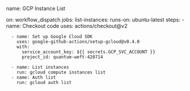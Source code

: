 name: GCP Instance List

on: workflow_dispatch
jobs:
  list-instances:
    runs-on: ubuntu-latest
    steps:
      - name: Checkout code
        uses: actions/checkout@v2

      - name: Set up Google Cloud SDK
        uses: google-github-actions/setup-gcloud@v0.4.0
        with:
          service_account_key: ${{ secrets.GCP_SVC_ACCOUNT }}
          project_id: quantum-weft-420714

      - name: List instances
        run: gcloud compute instances list
      - name: Auth list
        run: gcloud auth list